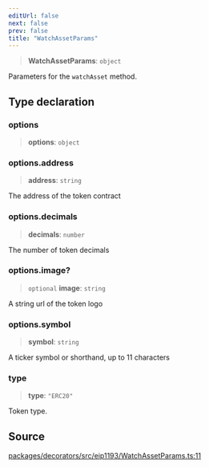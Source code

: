 ```yaml
---
editUrl: false
next: false
prev: false
title: "WatchAssetParams"
---
```


> **WatchAssetParams**: `object`

Parameters for the `watchAsset` method.

## Type declaration

### options

> **options**: `object`

### options.address

> **address**: `string`

The address of the token contract

### options.decimals

> **decimals**: `number`

The number of token decimals

### options.image?

> `optional` **image**: `string`

A string url of the token logo

### options.symbol

> **symbol**: `string`

A ticker symbol or shorthand, up to 11 characters

### type

> **type**: `"ERC20"`

Token type.

## Source

[packages/decorators/src/eip1193/WatchAssetParams.ts:11](https://github.com/evmts/tevm-monorepo/blob/main/packages/decorators/src/eip1193/WatchAssetParams.ts#L11)
